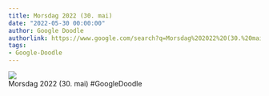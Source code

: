```yaml
---
title: Morsdag 2022 (30. mai)
date: "2022-05-30 00:00:00"
author: Google Doodle
authorlink: https://www.google.com/search?q=Morsdag%202022%20(30.%20mai)
tags:
- Google-Doodle
---
```

<img src="https://www.google.com/logos/doodles/2022/mothers-day-2022-may-30-6753651837109422-law.gif" referrerpolicy="no-referrer"><br>Morsdag 2022 (30. mai) #GoogleDoodle